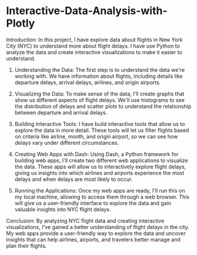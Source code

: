 # Interactive-Data-Analysis-with-Plotly

Introduction:
In this project, I have explore data about flights in New York City (NYC) to understand more about flight delays. I have use Python to analyze the data and create interactive visualizations to make it easier to understand.

1. Understanding the Data:
The first step is to understand the data we're working with. We have information about flights, including details like departure delays, arrival delays, airlines, and origin airports.

2. Visualizing the Data:
To make sense of the data, I'll create graphs that show us different aspects of flight delays. We'll use histograms to see the distribution of delays and scatter plots to understand the relationship between departure and arrival delays.

3. Building Interactive Tools:
I have build interactive tools that allow us to explore the data in more detail. These tools will let us filter flights based on criteria like airline, month, and origin airport, so we can see how delays vary under different circumstances.

4. Creating Web Apps with Dash:
Using Dash, a Python framework for building web apps, I'll create two different web applications to visualize the data. These apps will allow us to interactively explore flight delays, giving us insights into which airlines and airports experience the most delays and when delays are most likely to occur.

5. Running the Applications:
Once my web apps are ready, I'll run this on my local machine, allowing to access them through a web browser. This will give us a user-friendly interface to explore the data and gain valuable insights into NYC flight delays.

Conclusion:
By analyzing NYC flight data and creating interactive visualizations, I've gained a better understanding of flight delays in the city. My web apps provide a user-friendly way to explore the data and uncover insights that can help airlines, airports, and travelers better manage and plan their flights.
